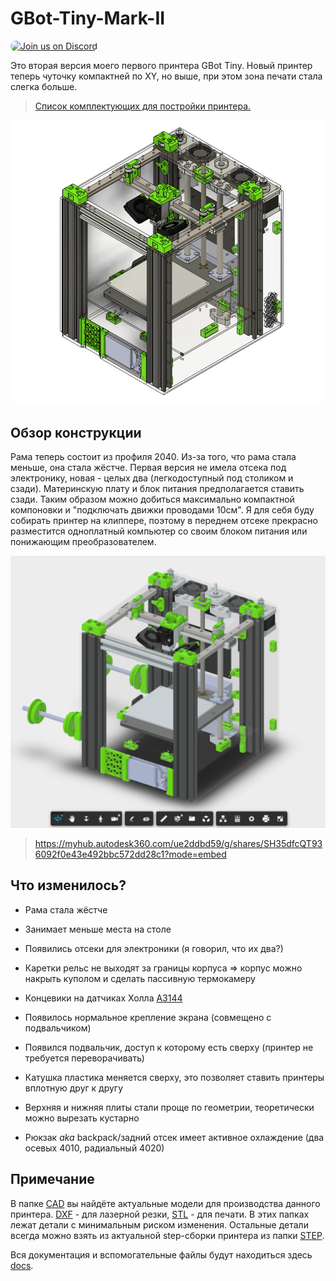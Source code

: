 # GBot-Tiny-Mark-II

<a href="https://discord.gg/KYU2nGtZ2r" style="height: 40px !important;"><img src="https://discordapp.com/api/guilds/877551542272684082/widget.png?style=banner2" alt="Join us on Discord" style="height: 60px !important;width: 270px !important;border-radius: 19px !important;" ></a>

Это вторая версия моего первого принтера GBot Tiny. Новый принтер теперь чуточку компактней по XY, но выше, при этом зона печати стала слегка больше.  

> [Список комплектующих для постройки принтера.](./docs/BOM_GBot_Tiny_Mark_II.md)

![Внешний вид принтер](./pics/GBot-Tiny-Mark-II-030722-Fusion360.png)

## Обзор конструкции
Рама теперь состоит из профиля 2040. Из-за того, что рама стала меньше, она стала жёстче. Первая версия не имела отсека под электронику, новая - целых два (легкодоступный под столиком и сзади). Материнскую плату и блок питания предполагается ставить сзади. Таким образом можно добиться максимально компактной компоновки и "подключать движки проводами 10см". Я для себя буду собирать принтер на клиппере, поэтому в переднем отсеке прекрасно разместится одноплатный компьютер со своим блоком питания или понижающим преобразователем.

[![Preview](./pics/Fusion360-Preview-GBot-Tiny-Mark-II-030722.png)](https://myhub.autodesk360.com/ue2ddbd59/shares/public/SH35dfcQT936092f0e43e492bbc572dd28c1?mode=embed)

> https://myhub.autodesk360.com/ue2ddbd59/g/shares/SH35dfcQT936092f0e43e492bbc572dd28c1?mode=embed

## Что изменилось?

- Рама стала жёстче
- Занимает меньше места на столе

- Появились отсеки для электроники (я говорил, что их два?)
- Каретки рельс не выходят за границы корпуса => корпус можно накрыть куполом и сделать пассивную термокамеру
- Концевики на датчиках Холла [А3144](./docs/Datasheet_A3144.pdf)
- Появилось нормальное крепление экрана (совмещено с подвальчиком)
- Появился подвальчик, доступ к которому есть сверху (принтер не требуется переворачивать)
- Катушка пластика меняется сверху, это позволяет ставить принтеры вплотную друг к другу
- Верхняя и нижняя плиты стали проще по геометрии, теоретически можно вырезать кустарно
- Рюкзак *aka* backpack/задний отсек имеет активное охлаждение (два осевых 4010, радиальный 4020)

## Примечание
В папке [CAD] вы найдёте актуальные модели для производства данного принтера. [DXF] - для лазерной резки, [STL] - для печати. В этих папках лежат детали с минимальным риском изменения. Остальные детали всегда можно взять из актуальной step-сборки принтера из папки [STEP].

Вся документация и вспомогательные файлы будут находиться здесь [docs].

[CAD]: ./CAD
[DXF]: ./CAD/DXF
[STL]: ./CAD/STL
[STEP]: ./CAD/STEP
[docs]: ./docs
